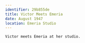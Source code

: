 ```yaml
---
identifier: 29b855de
title: Victor Meets Emeria
date: August 1947 
location: Emeria Studio
---
```


```synopsis
Victor meets Emeria at her studio.
```

